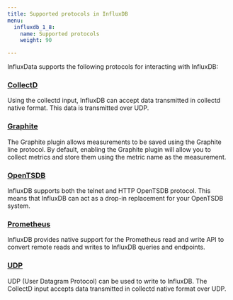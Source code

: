 ```yaml
---
title: Supported protocols in InfluxDB
menu:
  influxdb_1_8:
    name: Supported protocols
    weight: 90

---
```



InfluxData supports the following protocols for interacting with InfluxDB:

### [CollectD](/influxdb/v1.8/supported_protocols/collectd)
Using the collectd input, InfluxDB can accept data transmitted in collectd native format. This data is transmitted over UDP.

### [Graphite](/influxdb/v1.8/supported_protocols/graphite)
The Graphite plugin allows measurements to be saved using the Graphite line protocol. By default, enabling the Graphite plugin will allow you to collect metrics and store them using the metric name as the measurement.

### [OpenTSDB](/influxdb/v1.8/supported_protocols/opentsdb)
InfluxDB supports both the telnet and HTTP OpenTSDB protocol.
This means that InfluxDB can act as a drop-in replacement for your OpenTSDB system.

### [Prometheus](/influxdb/v1.8/supported_protocols/prometheus)
InfluxDB provides native support for the Prometheus read and write API to convert remote reads and writes to InfluxDB queries and endpoints.

### [UDP](/influxdb/v1.8/supported_protocols/udp)
UDP (User Datagram Protocol) can be used to write to InfluxDB. The CollectD input accepts data transmitted in collectd native format over UDP.
